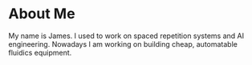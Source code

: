 # About Me

My name is James. I used to work on spaced repetition systems and AI engineering. Nowadays I am working on building cheap, automatable fluidics equipment.
